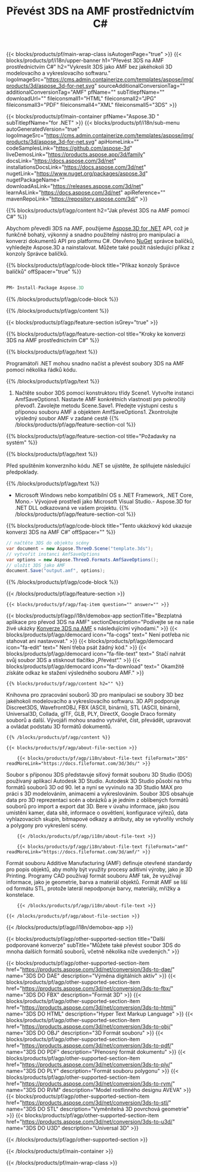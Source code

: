﻿---
title: Převést 3DS na AMF prostřednictvím C# 
weight: 1090
url: /cs/net/conversion/3ds-to-amf/ 
description: Ukázkový kód pro konverzi 3DS na AMF C#. Použijte API ukázkový kód pro dávkový převod souborů 3DS na AMF v rámci VB.NET, Asp.NET nebo jakékoli aplikace založené na .NET.
---
{{< blocks/products/pf/main-wrap-class isAutogenPage="true" >}}
{{< blocks/products/pf/i18n/upper-banner h1="Převést 3DS na AMF prostřednictvím C#" h2="Vykreslit 3DS jako AMF bez jakéhokoli 3D modelovacího a vykreslovacího softwaru." logoImageSrc="https://cms.admin.containerize.com/templates/aspose/img/products/3d/aspose_3d-for-net.svg" sourceAdditionalConversionTag="" additionalConversionTag="AMF" pfName="" subTitlepfName="" downloadUrl="" fileiconsmall1="HTML" fileiconsmall2="JPG" fileiconsmall3="PDF" fileiconsmall4="XML" fileiconsmall5="3DS" >}}

{{< blocks/products/pf/main-container pfName="Aspose.3D " subTitlepfName="for .NET" >}}
{{< blocks/products/pf/i18n/sub-menu autoGeneratedVersion="true" logoImageSrc="https://cms.admin.containerize.com/templates/aspose/img/products/3d/aspose_3d-for-net.svg" apiHomeLink="" codeSamplesLink="https://github.com/aspose-3d" liveDemosLink="https://products.aspose.app/3d/family" docsLink="https://docs.aspose.com/3d/net" installationsDocsLink="https://docs.aspose.com/3d/net" nugetLink="https://www.nuget.org/packages/aspose.3d" nugetPackageName="" downloadAsLink="https://releases.aspose.com/3d/net" learnAsLink="https://docs.aspose.com/3d/net" apiReference="" mavenRepoLink="https://repository.aspose.com/3d/" >}}

{{% blocks/products/pf/agp/content h2="Jak převést 3DS na AMF pomocí C#" %}}

 Abychom převedli 3DS na AMF, použijeme
 [Aspose.3D for .NET](https://products.aspose.com/3d/net) 
 API, což je funkčně bohatý, výkonný a snadno použitelný nástroj pro manipulaci a konverzi dokumentů API pro platformu C#. Otevřeno
 [NuGet](https://www.nuget.org/packages/aspose.3d) 
 správce balíčků, vyhledejte
 Aspose.3D 
 a nainstalovat. Můžete také použít následující příkaz z konzoly Správce balíčků.

{{% blocks/products/pf/agp/code-block title="Příkaz konzoly Správce balíčků" offSpacer="true" %}}

```cs

PM> Install-Package Aspose.3D


```

{{% /blocks/products/pf/agp/code-block %}}

{{% /blocks/products/pf/agp/content %}}

{{< blocks/products/pf/agp/feature-section isGrey="true" >}}

{{% blocks/products/pf/agp/feature-section-col title="Kroky ke konverzi 3DS na AMF prostřednictvím C#" %}}

{{% blocks/products/pf/agp/text %}}

 Programátoři .NET mohou snadno načíst a převést soubory 3DS na AMF pomocí několika řádků kódu.

{{% /blocks/products/pf/agp/text %}}

1. Načtěte soubor 3DS pomocí konstruktoru třídy Scene1. Vytvořte instanci AmfSaveOptions1. Nastavte AMF konkrétních vlastností pro pokročilý převod1. Zavolejte metodu Scene.Save1. Předejte výstupní cestu s příponou souboru AMF a objektem AmfSaveOptions1. Zkontrolujte výsledný soubor AMF v zadané cestě
{{% /blocks/products/pf/agp/feature-section-col %}}

{{% blocks/products/pf/agp/feature-section-col title="Požadavky na systém" %}}

{{% blocks/products/pf/agp/text %}}

 Před spuštěním konverzního kódu .NET se ujistěte, že splňujete následující předpoklady.

{{% /blocks/products/pf/agp/text %}}

- Microsoft Windows nebo kompatibilní OS s .NET Framework, .NET Core, Mono.- Vývojové prostředí jako Microsoft Visual Studio.- Aspose.3D for .NET DLL odkazovaná ve vašem projektu.
{{% /blocks/products/pf/agp/feature-section-col %}}

{{% blocks/products/pf/agp/code-block title="Tento ukázkový kód ukazuje konverzi 3DS na AMF C#" offSpacer="" %}}

```cs
// načtěte 3DS do objektu scény 
var document = new Aspose.ThreeD.Scene("template.3ds");
// vytvořit instanci AmfSaveOptions 
var options = new Aspose.ThreeD.Formats.AmfSaveOptions();
// uložit 3DS jako AMF 
document.Save("output.amf", options); 


```

{{% /blocks/products/pf/agp/code-block %}}

{{< /blocks/products/pf/agp/feature-section >}}

    {{< blocks/products/pf/agp/faq-item question="" answer="" >}}
 

<!-- aboutfile Starts -->

{{< blocks/products/pf/agp/i18n/demobox-app sectionTitle="Bezplatná aplikace pro převod 3DS na AMF" sectionDescription="Podívejte se na naše živé ukázky [Konverze 3DS na AMF](https://products.aspose.app/3d/conversion/3ds-to-amf) s následujícími výhodami." >}}
        {{< blocks/products/pf/agp/democard icon="fa-cogs" text=" Není potřeba nic stahovat ani nastavovat." >}}
        {{< blocks/products/pf/agp/democard icon="fa-edit" text=" Není třeba psát žádný kód." >}}
        {{< blocks/products/pf/agp/democard icon="fa-file-text" text=" Stačí nahrát svůj soubor 3DS a stisknout tlačítko „Převést“." >}}
        {{< blocks/products/pf/agp/democard icon="fa-download" text=" Okamžitě získáte odkaz ke stažení výsledného souboru AMF." >}}

    {{% blocks/products/pf/agp/content h2="" %}}

 Knihovna pro zpracování souborů 3D pro manipulaci se soubory 3D bez jakéhokoli modelovacího a vykreslovacího softwaru. 3D API podporuje Discreet3DS, WavefrontOBJ, FBX (ASCII, binární), STL (ASCII, binární), Universal3D, Collada, glTF, GLB, PLY, DirectX, Google Draco formáty souborů a další. Vývojáři mohou snadno vytvářet, číst, převádět, upravovat a ovládat podstatu 3D formátů dokumentů.



    {{% /blocks/products/pf/agp/content %}}

    {{< blocks/products/pf/agp/about-file-section >}}

        {{< blocks/products/pf/agp/i18n/about-file-text fileFormat="3DS" readMoreLink="https://docs.fileformat.com/3d/3ds/" >}}
Soubor s příponou 3DS představuje síťový formát souboru 3D Studio (DOS) používaný aplikací Autodesk 3D Studio. Autodesk 3D Studio působí na trhu formátů souborů 3D od 90. let a nyní se vyvinulo na 3D Studio MAX pro práci s 3D modelováním, animacemi a vykreslováním. Soubor 3DS obsahuje data pro 3D reprezentaci scén a obrázků a je jedním z oblíbených formátů souborů pro import a export dat 3D. Bere v úvahu informace, jako jsou umístění kamer, data sítě, informace o osvětlení, konfigurace výřezů, data vyhlazovacích skupin, bitmapové odkazy a atributy, aby se vytvořily vrcholy a polygony pro vykreslení scény.

        {{< /blocks/products/pf/agp/i18n/about-file-text >}}

        {{< blocks/products/pf/agp/i18n/about-file-text fileFormat="amf" readMoreLink="https://docs.fileformat.com/3d/amf/" >}}
Formát souboru Additive Manufacturing (AMF) definuje otevřené standardy pro popis objektů, aby mohly být využity procesy aditivní výroby, jako je 3D Printing. Programy CAD používají formát souboru AMF tak, že využívají informace, jako je geometrie, barva a materiál objektů. Formát AMF se liší od formátu STL, protože laterál nepodporuje barvy, materiály, mřížky a konstelace.

        {{< /blocks/products/pf/agp/i18n/about-file-text >}}

    {{< /blocks/products/pf/agp/about-file-section >}}

{{< /blocks/products/pf/agp/i18n/demobox-app >}}

<!-- aboutfile Ends -->

{{< blocks/products/pf/agp/other-supported-section title="Další podporované konverze" subTitle="Můžete také převést soubor 3DS do mnoha dalších formátů souborů, včetně několika níže uvedených." >}}

{{< blocks/products/pf/agp/other-supported-section-item href="https://products.aspose.com/3d/net/conversion/3ds-to-dae/" name="3DS DO DAE" description="Výměna digitálních aktiv" >}}
{{< blocks/products/pf/agp/other-supported-section-item href="https://products.aspose.com/3d/net/conversion/3ds-to-fbx/" name="3DS DO FBX" description="Formát 3D" >}}
{{< blocks/products/pf/agp/other-supported-section-item href="https://products.aspose.com/3d/net/conversion/3ds-to-html/" name="3DS DO HTML" description="Hyper Text Markup Language" >}}
{{< blocks/products/pf/agp/other-supported-section-item href="https://products.aspose.com/3d/net/conversion/3ds-to-obj/" name="3DS DO OBJ" description="3D Formát souboru" >}}
{{< blocks/products/pf/agp/other-supported-section-item href="https://products.aspose.com/3d/net/conversion/3ds-to-pdf/" name="3DS DO PDF" description="Přenosný formát dokumentu" >}}
{{< blocks/products/pf/agp/other-supported-section-item href="https://products.aspose.com/3d/net/conversion/3ds-to-ply/" name="3DS DO PLY" description="Formát souboru polygonu" >}}
{{< blocks/products/pf/agp/other-supported-section-item href="https://products.aspose.com/3d/net/conversion/3ds-to-rvm/" name="3DS DO RVM" description="Model rostlinného designu AVEVA" >}}
{{< blocks/products/pf/agp/other-supported-section-item href="https://products.aspose.com/3d/net/conversion/3ds-to-stl/" name="3DS DO STL" description="Vyměnitelná 3D povrchová geometrie" >}}
{{< blocks/products/pf/agp/other-supported-section-item href="https://products.aspose.com/3d/net/conversion/3ds-to-u3d/" name="3DS DO U3D" description="Universal 3D" >}}

{{< /blocks/products/pf/agp/other-supported-section >}}

{{< /blocks/products/pf/main-container >}}
    
{{< /blocks/products/pf/main-wrap-class >}}